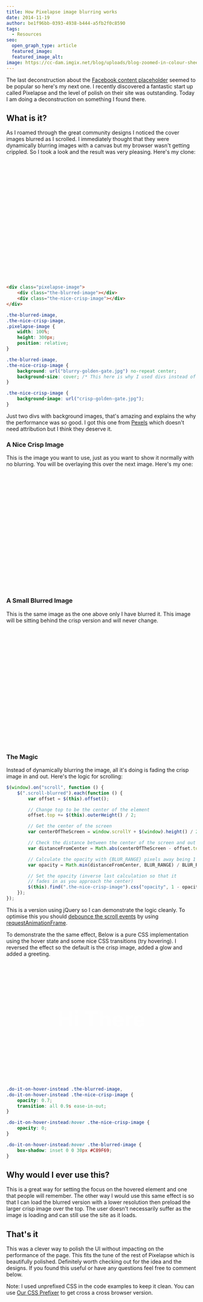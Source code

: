 ```yaml
---
title: How Pixelapse image blurring works
date: 2014-11-19
author: be1f96bb-0393-4938-b444-a5fb2f0c8590
tags:
  - Resources
seo:
  open_graph_type: article
  featured_image:
  featured_image_alt:
image: https://cc-dam.imgix.net/blog/uploads/blog-zoomed-in-colour-sheet.jpeg
---
```


The last deconstruction about the [Facebook content placeholder](/deconstructions/2014/11/15/facebook-content-placeholder-deconstruction.html) seemed to be popular so here's my next one. I recently discovered a fantastic start up called Pixelapse and the level of polish on their site was outstanding. Today I am doing a deconstruction on something I found there.

## What is it?

As I roamed through the great community designs I noticed the cover images blurred as I scrolled. I immediately thought that they were dynamically blurring images with a canvas but my browser wasn't getting crippled. So I took a look and the result was very pleasing. Here's my clone:

<div class="pixelapse-image scroll-blurred"><div class="the-blurred-image"> </div><div class="the-nice-crisp-image"> </div></div>

```html
<div class="pixelapse-image">
    <div class="the-blurred-image"></div>
    <div class="the-nice-crisp-image"></div>
</div>
```

```css
.the-blurred-image,
.the-nice-crisp-image,
.pixelapse-image {
    width: 100%;
    height: 300px;
    position: relative;
}

.the-blurred-image,
.the-nice-crisp-image {
    background: url("blurry-golden-gate.jpg") no-repeat center;
    background-size: cover; /* This here is why I used divs instead of images */
}

.the-nice-crisp-image {
    background-image: url("crisp-golden-gate.jpg");
}
```

Just two divs with background images, that's amazing and explains the why the performance was so good. I got this one from [Pexels](http://www.pexels.com/) which doesn't need attribution but I think they deserve it.

### A Nice Crisp Image

This is the image you want to use, just as you want to show it normally with no blurring. You will be overlaying this over the next image. Here's my one:

<div class="the-nice-crisp-image"> </div>

### A Small Blurred Image

This is the same image as the one above only I have blurred it. This image will be sitting behind the crisp version and will never change.

<div class="the-blurred-image"> </div>

### The Magic

Instead of dynamically blurring the image, all it's doing is fading the crisp image in and out. Here's the logic for scrolling:

```javascript
$(window).on("scroll", function () {
    $(".scroll-blurred").each(function () {
        var offset = $(this).offset();

        // Change top to be the center of the element
        offset.top += $(this).outerHeight() / 2;

        // Get the center of the screen
        var centerOfTheScreen = window.scrollY + $(window).height() / 2;

        // Check the distance between the center of the screen and out images
        var distanceFromCenter = Math.abs(centerOfTheScreen - offset.top);

        // Calculate the opacity with {BLUR_RANGE} pixels away being 1
        var opacity = Math.min(distanceFromCenter, BLUR_RANGE) / BLUR_RANGE;

        // Set the opacity (inverse last calculation so that it
        // fades in as you approach the center)
        $(this).find(".the-nice-crisp-image").css("opacity", 1 - opacity);
    });
});
```

This is a version using jQuery so I can demonstrate the logic cleanly. To optimise this you should [debounce the scroll events](http://www.html5rocks.com/en/tutorials/speed/animations/#debouncing-scroll-events) by using [requestAnimationFrame](http://www.paulirish.com/2011/requestanimationframe-for-smart-animating/).

To demonstrate the the same effect, Below is a pure CSS implementation using the hover state and some nice CSS transitions (try hovering). I reversed the effect so the default is the crisp image, added a glow and added a greeting.

<div class="do-it-on-hover-instead pixelapse-image"><div class="the-blurred-image">Hi There</div><div class="the-nice-crisp-image"> </div></div>

```css
.do-it-on-hover-instead .the-blurred-image,
.do-it-on-hover-instead .the-nice-crisp-image {
    opacity: 0.7;
    transition: all 0.9s ease-in-out;
}

.do-it-on-hover-instead:hover .the-nice-crisp-image {
    opacity: 0;
}

.do-it-on-hover-instead:hover .the-blurred-image {
    box-shadow: inset 0 0 30px #C89F69;
}
```

## Why would I ever use this?

This is a great way for setting the focus on the hovered element and one that people will remember. The other way I would use this same effect is so that I can load the blurred version with a lower resolution then preload the larger crisp image over the top. The user doesn't necessarily suffer as the image is loading and can still use the site as it loads.

## That's it

This was a clever way to polish the UI without impacting on the performance of the page. This fits the tune of the rest of Pixelapse which is beautifully polished. Definitely worth checking out for the idea and the designs. If you found this useful or have any questions feel free to comment below.

Note: I used unprefixed CSS in the code examples to keep it clean. You can use [Our CSS Prefixer](http://prefixr.cloudvent.net/)  to get cross a cross browser version.

<style type="text/css">.the-blurred-image,
    .the-nice-crisp-image,
    .pixelapse-image {
        width: 100%;
        height: 300px;
        line-height: 300px;
        text-align: center;
        color: #fff;
        position: relative;
        font-size: 2em;
        font-weight: 800;
        margin-bottom: 1em;
    }

    .the-blurred-image,
    .the-nice-crisp-image {
        background: url("https://cc-dam.imgix.net/blog/assets/blog/deconstructions/blurry-golden-gate.jpg") no-repeat center;
        -webkit-background-size: cover;
        background-size: cover;
    }

    .the-nice-crisp-image {
        background-image: url("https://cc-dam.imgix.net/blog/assets/blog/deconstructions/crisp-golden-gate.jpg");
    }

    .pixelapse-image .the-blurred-image,
    .pixelapse-image .the-nice-crisp-image {
        position: absolute;
        top: 0;
        left: 0;
    }

    .pixelapse-image .the-nice-crisp-image {
        opacity: 0;
    }

    .do-it-on-hover-instead .the-blurred-image,
    .do-it-on-hover-instead .the-nice-crisp-image {
        opacity: 0.7;
        -webkit-transition: all 0.9s ease-in-out;
        transition: all 0.9s ease-in-out;
    }

    .do-it-on-hover-instead:hover .the-nice-crisp-image {
        opacity: 0;
    }

    .do-it-on-hover-instead:hover .the-blurred-image {
        -webkit-box-shadow: inset 0 0 30px #C89F69;
        box-shadow: inset 0 0 30px #C89F69;
    }</style>

<script>
(function (window) {
    var lastTime = 0;
    var vendors = ['webkit', 'moz'];
    for(var x = 0; x < vendors.length && !window.requestAnimationFrame; ++x) {
        window.requestAnimationFrame = window[vendors[x]+'RequestAnimationFrame'];
        window.cancelAnimationFrame =
          window[vendors[x]+'CancelAnimationFrame'] || window[vendors[x]+'CancelRequestAnimationFrame'];
    }

    if (!window.requestAnimationFrame)
        window.requestAnimationFrame = function(callback, element) {
            var currTime = new Date().getTime();
            var timeToCall = Math.max(0, 16 - (currTime - lastTime));
            var id = window.setTimeout(function() { callback(currTime + timeToCall); },
              timeToCall);
            lastTime = currTime + timeToCall;
            return id;
        };

    if (!window.cancelAnimationFrame)
        window.cancelAnimationFrame = function(id) {
            clearTimeout(id);
        };
}(window));

(function (window) {
    var BLUR_RANGE = 300;
    var latestKnownScrollY = 0,
        ticking = false;

    function onScroll() {
        latestKnownScrollY = window.scrollY;
        requestTick();
    }

    function requestTick() {
        if(!ticking) {
            requestAnimationFrame(update);
        }
        ticking = true;
    }

    function update() {
        ticking = false;

        var currentScrollY = latestKnownScrollY;

        $(".scroll-blurred").each(function () {
            var offset = $(this).offset();

            // Change top to be the center of the element
            offset.top += $(this).outerHeight() / 2;

            // Get the center of the screen
            var centerOfTheScreen = window.scrollY + $(window).height() / 2;

            // Check the distance between the center of the screen and out images
            var distanceFromCenter = Math.abs(centerOfTheScreen - offset.top);

            // Calculate the opacity with {BLUR_RANGE} pixels away being 1
            var opacity = Math.min(distanceFromCenter, BLUR_RANGE) / BLUR_RANGE;

            // Set the opacity (inverse last calculation so that it fades in as you approach the center)
            $(this).find(".the-nice-crisp-image").css("opacity", 1 - opacity);
        });
    }

    window.addEventListener('scroll', onScroll, false);
}(window));
</script>